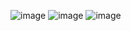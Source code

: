 ![image](https://user-images.githubusercontent.com/104256832/164892304-51b112dc-fa90-4425-b91d-9b501d0c774b.png)
![image](https://user-images.githubusercontent.com/104256832/164892311-0a546d85-f6b7-438b-9361-0c4643e7c88d.png)
![image](https://user-images.githubusercontent.com/104256832/164892325-6ee24df9-03c8-4e7c-a95d-e36e470a08ce.png)
